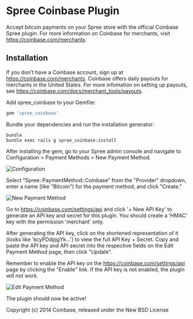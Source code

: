 Spree Coinbase Plugin
=============

Accept bitcoin payments on your Spree store with the official Coinbase Spree plugin. For more information on Coinbase for merchants, visit https://coinbase.com/merchants.

Installation
------------

If you don't have a Coinbase account, sign up at https://coinbase.com/merchants. Coinbase offers daily payouts for merchants in the United States. For more infomation on setting up payouts, see https://coinbase.com/docs/merchant_tools/payouts.

Add spree_coinbase to your Gemfile:

```ruby
gem 'spree_coinbase'
```

Bundle your dependencies and run the installation generator:

```shell
bundle
bundle exec rails g spree_coinbase:install
```

After installing the gem, go to your Spree admin console and navigate to Configuration > Payment Methods > New Payment Method.

![Configuration](http://i.imgur.com/iGs9l6H.png)

Select "Spree::PaymentMethod::Coinbase" from the "Provider" dropdown, enter a name (like "Bitcoin") for the payment method, and click "Create."

![New Payment Method](http://i.imgur.com/5bdGElv.png)

Go to https://coinbase.com/settings/api and click '+ New API Key' to generate an API key and secret for this plugin. You should create a 'HMAC' key with the permission 'merchant' only.

After generating the API key, click on the shortened representation of it (looks like 'kcyPDdpjgYk...') to view the full API Key + Secret. Copy and paste the API key and API secret into the respective fields on the Edit Payment Method page, then click "Update".

Remember to enable the API key on the https://coinbase.com/settings/api page by clicking the "Enable" link. If the API key is not enabled, the plugin will not work.

![Edit Payment Method](http://i.imgur.com/UJImHrA.png)

The plugin should now be active!

Copyright (c) 2014 Coinbase, released under the New BSD License
